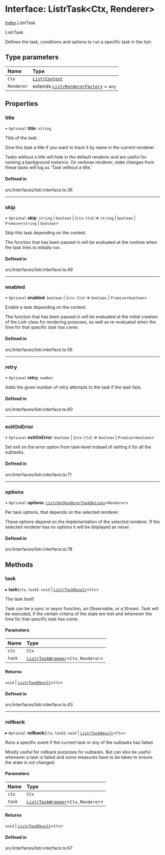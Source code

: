# Interface: ListrTask<Ctx, Renderer\>

[index](../modules/index.md).ListrTask

ListrTask.

Defines the task, conditions and options to run a specific task in the listr.

## Type parameters

| Name | Type |
| :------ | :------ |
| `Ctx` | [`ListrContext`](../types/index.ListrContext.md) |
| `Renderer` | extends [`ListrRendererFactory`](../types/index.ListrRendererFactory.md) = `any` |

## Properties

### title

• `Optional` **title**: `string`

Title of the task.

Give this task a title if you want to track it by name in the current renderer.

Tasks without a title will hide in the default renderer and are useful for running a background instance.
On verbose renderer, state changes from these tasks will log as 'Task without a title.'

#### Defined in

src/interfaces/listr.interface.ts:36

___

### skip

• `Optional` **skip**: `string` \| `boolean` \| (`ctx`: `Ctx`) => `string` \| `boolean` \| `Promise`<`string` \| `boolean`\>

Skip this task depending on the context.

The function that has been passed in will be evaluated at the runtime when the task tries to initially run.

#### Defined in

src/interfaces/listr.interface.ts:49

___

### enabled

• `Optional` **enabled**: `boolean` \| (`ctx`: `Ctx`) => `boolean` \| `Promise`<`boolean`\>

Enable a task depending on the context.

The function that has been passed in will be evaluated at the initial creation of the Listr class for rendering purposes,
as well as re-evaluated when the time for that specific task has come.

#### Defined in

src/interfaces/listr.interface.ts:56

___

### retry

• `Optional` **retry**: `number`

Adds the given number of retry attempts to the task if the task fails.

#### Defined in

src/interfaces/listr.interface.ts:60

___

### exitOnError

• `Optional` **exitOnError**: `boolean` \| (`ctx`: `Ctx`) => `boolean` \| `Promise`<`boolean`\>

Set exit on the error option from task-level instead of setting it for all the subtasks.

#### Defined in

src/interfaces/listr.interface.ts:71

___

### options

• `Optional` **options**: [`ListrGetRendererTaskOptions`](../types/index.ListrGetRendererTaskOptions.md)<`Renderer`\>

Per task options, that depends on the selected renderer.

These options depend on the implementation of the selected renderer. If the selected renderer has no options it will
be displayed as never.

#### Defined in

src/interfaces/listr.interface.ts:78

## Methods

### task

▸ **task**(`ctx`, `task`): `void` \| [`ListrTaskResult`](../types/index.ListrTaskResult.md)<`Ctx`\>

The task itself.

Task can be a sync or async function, an Observable, or a Stream.
Task will be executed, if the certain criteria of the state are met and whenever the time for that specific task has come.

#### Parameters

| Name | Type |
| :------ | :------ |
| `ctx` | `Ctx` |
| `task` | [`ListrTaskWrapper`](../classes/index.ListrTaskWrapper.md)<`Ctx`, `Renderer`\> |

#### Returns

`void` \| [`ListrTaskResult`](../types/index.ListrTaskResult.md)<`Ctx`\>

#### Defined in

src/interfaces/listr.interface.ts:43

___

### rollback

▸ `Optional` **rollback**(`ctx`, `task`): `void` \| [`ListrTaskResult`](../types/index.ListrTaskResult.md)<`Ctx`\>

Runs a specific event if the current task or any of the subtasks has failed.

Mostly useful for rollback purposes for subtasks.
But can also be useful whenever a task is failed and some measures have to be taken to ensure the state is not changed.

#### Parameters

| Name | Type |
| :------ | :------ |
| `ctx` | `Ctx` |
| `task` | [`ListrTaskWrapper`](../classes/index.ListrTaskWrapper.md)<`Ctx`, `Renderer`\> |

#### Returns

`void` \| [`ListrTaskResult`](../types/index.ListrTaskResult.md)<`Ctx`\>

#### Defined in

src/interfaces/listr.interface.ts:67
